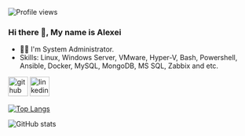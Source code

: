 ![Profile views](https://gpvc.arturio.dev/arma2ra)
 
### Hi there 👋, My name is Alexei

- 👨‍💻 I'm System Administrator.
- Skills: Linux, Windows Server, VMware, Hyper-V, Bash, Powershell, Ansible, Docker, MySQL, MongoDB, MS SQL, Zabbix and etc.

 

[<img src='https://cdn.jsdelivr.net/npm/simple-icons@3.0.1/icons/github.svg' alt='github' height='40'>](https://github.com/arma2ra)  [<img src='https://cdn.jsdelivr.net/npm/simple-icons@3.0.1/icons/linkedin.svg' alt='linkedin' height='40'>](https://www.linkedin.com/in/alexei-drozd-040590//)  

[![Top Langs](https://github-readme-stats.vercel.app/api/top-langs/?username=arma2ra)](https://github.com/anuraghazra/github-readme-stats)

![GitHub stats](https://github-readme-stats.vercel.app/api?username=arma2ra&show_icons=true)
